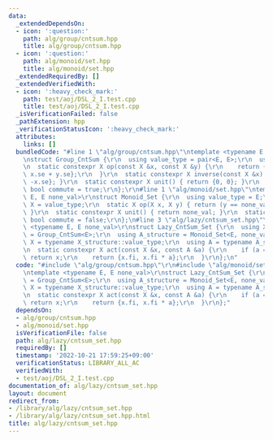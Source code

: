 ```yaml
---
data:
  _extendedDependsOn:
  - icon: ':question:'
    path: alg/group/cntsum.hpp
    title: alg/group/cntsum.hpp
  - icon: ':question:'
    path: alg/monoid/set.hpp
    title: alg/monoid/set.hpp
  _extendedRequiredBy: []
  _extendedVerifiedWith:
  - icon: ':heavy_check_mark:'
    path: test/aoj/DSL_2_I.test.cpp
    title: test/aoj/DSL_2_I.test.cpp
  _isVerificationFailed: false
  _pathExtension: hpp
  _verificationStatusIcon: ':heavy_check_mark:'
  attributes:
    links: []
  bundledCode: "#line 1 \"alg/group/cntsum.hpp\"\ntemplate <typename E = long long>\r\
    \nstruct Group_CntSum {\r\n  using value_type = pair<E, E>;\r\n  using X = value_type;\r\
    \n  static constexpr X op(const X &x, const X &y) {\r\n    return {x.fi + y.fi,\
    \ x.se + y.se};\r\n  }\r\n  static constexpr X inverse(const X &x) { return {-x.fi,\
    \ -x.se}; }\r\n  static constexpr X unit() { return {0, 0}; }\r\n  static constexpr\
    \ bool commute = true;\r\n};\r\n#line 1 \"alg/monoid/set.hpp\"\ntemplate <typename\
    \ E, E none_val>\r\nstruct Monoid_Set {\r\n  using value_type = E;\r\n  using\
    \ X = value_type;\r\n  static X op(X x, X y) { return (y == none_val ? x : y);\
    \ }\r\n  static constexpr X unit() { return none_val; }\r\n  static constexpr\
    \ bool commute = false;\r\n};\n#line 3 \"alg/lazy/cntsum_set.hpp\"\n\r\ntemplate\
    \ <typename E, E none_val>\r\nstruct Lazy_CntSum_Set {\r\n  using X_structure\
    \ = Group_CntSum<E>;\r\n  using A_structure = Monoid_Set<E, none_val>;\r\n  using\
    \ X = typename X_structure::value_type;\r\n  using A = typename A_structure::value_type;\r\
    \n  static constexpr X act(const X &x, const A &a) {\r\n    if (a == A_structure::unit())\
    \ return x;\r\n    return {x.fi, x.fi * a};\r\n  }\r\n};\n"
  code: "#include \"alg/group/cntsum.hpp\"\r\n#include \"alg/monoid/set.hpp\"\r\n\r\
    \ntemplate <typename E, E none_val>\r\nstruct Lazy_CntSum_Set {\r\n  using X_structure\
    \ = Group_CntSum<E>;\r\n  using A_structure = Monoid_Set<E, none_val>;\r\n  using\
    \ X = typename X_structure::value_type;\r\n  using A = typename A_structure::value_type;\r\
    \n  static constexpr X act(const X &x, const A &a) {\r\n    if (a == A_structure::unit())\
    \ return x;\r\n    return {x.fi, x.fi * a};\r\n  }\r\n};"
  dependsOn:
  - alg/group/cntsum.hpp
  - alg/monoid/set.hpp
  isVerificationFile: false
  path: alg/lazy/cntsum_set.hpp
  requiredBy: []
  timestamp: '2022-10-21 17:59:25+09:00'
  verificationStatus: LIBRARY_ALL_AC
  verifiedWith:
  - test/aoj/DSL_2_I.test.cpp
documentation_of: alg/lazy/cntsum_set.hpp
layout: document
redirect_from:
- /library/alg/lazy/cntsum_set.hpp
- /library/alg/lazy/cntsum_set.hpp.html
title: alg/lazy/cntsum_set.hpp
---
```

